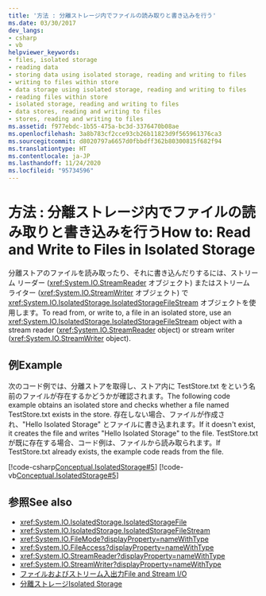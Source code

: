 ```yaml
---
title: '方法 : 分離ストレージ内でファイルの読み取りと書き込みを行う'
ms.date: 03/30/2017
dev_langs:
- csharp
- vb
helpviewer_keywords:
- files, isolated storage
- reading data
- storing data using isolated storage, reading and writing to files
- writing to files within store
- data storage using isolated storage, reading and writing to files
- reading files within store
- isolated storage, reading and writing to files
- data stores, reading and writing to files
- stores, reading and writing to files
ms.assetid: f977ebdc-1b55-475a-bc3d-3376470b08ae
ms.openlocfilehash: 3a8b783cf2cce93cb26b11823d9f565961376ca3
ms.sourcegitcommit: d8020797a6657d0fbbdff362b80300815f682f94
ms.translationtype: HT
ms.contentlocale: ja-JP
ms.lasthandoff: 11/24/2020
ms.locfileid: "95734596"
---
```

# <a name="how-to-read-and-write-to-files-in-isolated-storage"></a><span data-ttu-id="debe5-102">方法 : 分離ストレージ内でファイルの読み取りと書き込みを行う</span><span class="sxs-lookup"><span data-stu-id="debe5-102">How to: Read and Write to Files in Isolated Storage</span></span>

<span data-ttu-id="debe5-103">分離ストアのファイルを読み取ったり、それに書き込んだりするには、ストリーム リーダー (<xref:System.IO.StreamReader> オブジェクト) またはストリーム ライター (<xref:System.IO.StreamWriter> オブジェクト) で <xref:System.IO.IsolatedStorage.IsolatedStorageFileStream> オブジェクトを使用します。</span><span class="sxs-lookup"><span data-stu-id="debe5-103">To read from, or write to, a file in an isolated store, use an <xref:System.IO.IsolatedStorage.IsolatedStorageFileStream> object with a stream reader (<xref:System.IO.StreamReader> object) or stream writer (<xref:System.IO.StreamWriter> object).</span></span>  
  
## <a name="example"></a><span data-ttu-id="debe5-104">例</span><span class="sxs-lookup"><span data-stu-id="debe5-104">Example</span></span>  

 <span data-ttu-id="debe5-105">次のコード例では、分離ストアを取得し、ストア内に TestStore.txt をという名前のファイルが存在するかどうかが確認されます。</span><span class="sxs-lookup"><span data-stu-id="debe5-105">The following code example obtains an isolated store and checks whether a file named TestStore.txt exists in the store.</span></span> <span data-ttu-id="debe5-106">存在しない場合、ファイルが作成され、"Hello Isolated Storage" とファイルに書き込まれます。</span><span class="sxs-lookup"><span data-stu-id="debe5-106">If it doesn't exist, it creates the file and writes "Hello Isolated Storage" to the file.</span></span> <span data-ttu-id="debe5-107">TestStore.txt が既に存在する場合、コード例は、ファイルから読み取られます。</span><span class="sxs-lookup"><span data-stu-id="debe5-107">If TestStore.txt already exists, the example code reads from the file.</span></span>  
  
 [!code-csharp[Conceptual.IsolatedStorage#5](../../../samples/snippets/csharp/VS_Snippets_CLR/conceptual.isolatedstorage/cs/source5.cs#5)]
 [!code-vb[Conceptual.IsolatedStorage#5](../../../samples/snippets/visualbasic/VS_Snippets_CLR/conceptual.isolatedstorage/vb/source5.vb#5)]  
  
## <a name="see-also"></a><span data-ttu-id="debe5-108">参照</span><span class="sxs-lookup"><span data-stu-id="debe5-108">See also</span></span>

- <xref:System.IO.IsolatedStorage.IsolatedStorageFile>
- <xref:System.IO.IsolatedStorage.IsolatedStorageFileStream>
- <xref:System.IO.FileMode?displayProperty=nameWithType>
- <xref:System.IO.FileAccess?displayProperty=nameWithType>
- <xref:System.IO.StreamReader?displayProperty=nameWithType>
- <xref:System.IO.StreamWriter?displayProperty=nameWithType>
- [<span data-ttu-id="debe5-109">ファイルおよびストリーム入出力</span><span class="sxs-lookup"><span data-stu-id="debe5-109">File and Stream I/O</span></span>](index.md)
- [<span data-ttu-id="debe5-110">分離ストレージ</span><span class="sxs-lookup"><span data-stu-id="debe5-110">Isolated Storage</span></span>](isolated-storage.md)

